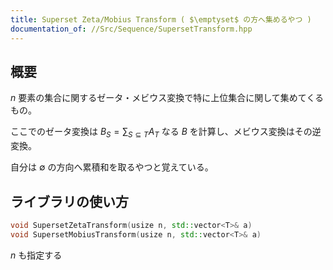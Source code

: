 ```yaml
---
title: Superset Zeta/Mobius Transform ( $\emptyset$ の方へ集めるやつ )
documentation_of: //Src/Sequence/SupersetTransform.hpp
---
```


## 概要

$n$ 要素の集合に関するゼータ・メビウス変換で特に上位集合に関して集めてくるもの。

ここでのゼータ変換は $B_{S} = \sum_{S\subseteq T} A_{T}$ なる $B$ を計算し、メビウス変換はその逆変換。

自分は $\emptyset$ の方向へ累積和を取るやつと覚えている。

## ライブラリの使い方

```cpp
void SupersetZetaTransform(usize n, std::vector<T>& a)
void SupersetMobiusTransform(usize n, std::vector<T>& a)
```

$n$ も指定する
